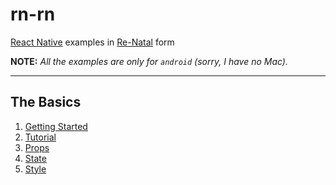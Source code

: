 rn-rn
=====

[React Native] examples in [Re-Natal] form

**NOTE:** _All the examples are only for `android` (sorry, I have no Mac)._

-------------------------------------------------------------------------------

The Basics
----------

1. [Getting Started]
2. [Tutorial]
3. [Props]
4. [State]
5. [Style]

[React Native]: https://facebook.github.io/react-native/docs/getting-started.html
[Re-Natal]: https://github.com/drapanjanas/re-natal
[Getting Started]: https://github.com/ejelome/rn-rn/tree/master/1-getting-started
[Tutorial]: https://github.com/ejelome/rn-rn/tree/master/2-tutorial/tutorial
[Props]: https://github.com/ejelome/rn-rn/tree/master/3-props/props
[State]: https://github.com/ejelome/rn-rn/tree/master/4-state/state
[Style]: https://github.com/ejelome/rn-rn/tree/master/5-style/style
